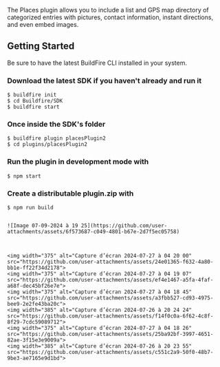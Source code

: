 

The Places plugin allows you to include a list and GPS map directory of categorized entries with pictures, contact information, instant directions, and even embed images.

## Getting Started

Be sure to have the latest BuildFire CLI installed in your system.

### Download the latest SDK if you haven't already and run it

```
$ buildfire init
$ cd Buildfire/SDK
$ buildfire start
```

### Once inside the SDK's folder

```
$ buildfire plugin placesPlugin2
$ cd plugins/placesPlugin2
```

### Run the plugin in development mode with

```
$ npm start
```

### Create a distributable plugin.zip with

```
$ npm run build


![Image 07-09-2024 à 19 25](https://github.com/user-attachments/assets/6f573687-c049-4801-b67e-2d7f5ec05758)



<img width="375" alt="Capture d’écran 2024-07-27 à 04 20 00" src="https://github.com/user-attachments/assets/24e01365-f632-4a80-bb1e-ff22f34d2178">
<img width="375" alt="Capture d’écran 2024-07-27 à 04 19 07" src="https://github.com/user-attachments/assets/ef4e1467-a5fa-4faf-a68f-dec45bf26e7e">
<img width="375" alt="Capture d’écran 2024-07-27 à 04 18 45" src="https://github.com/user-attachments/assets/a3fbb527-cd93-4975-bee9-2e2fe43ba20c">
<img width="385" alt="Capture d’écran 2024-07-26 à 20 24 24" src="https://github.com/user-attachments/assets/f14f0c0a-6f62-4c8f-8f29-7cdc59089712">
<img width="375" alt="Capture d’écran 2024-07-27 à 04 18 26" src="https://github.com/user-attachments/assets/25ba92bf-3997-4651-82ae-3f15e3e9009a">
<img width="385" alt="Capture d’écran 2024-07-26 à 20 23 55" src="https://github.com/user-attachments/assets/c551c2a9-50f0-48b7-9be3-ae7165e9d1bd">
